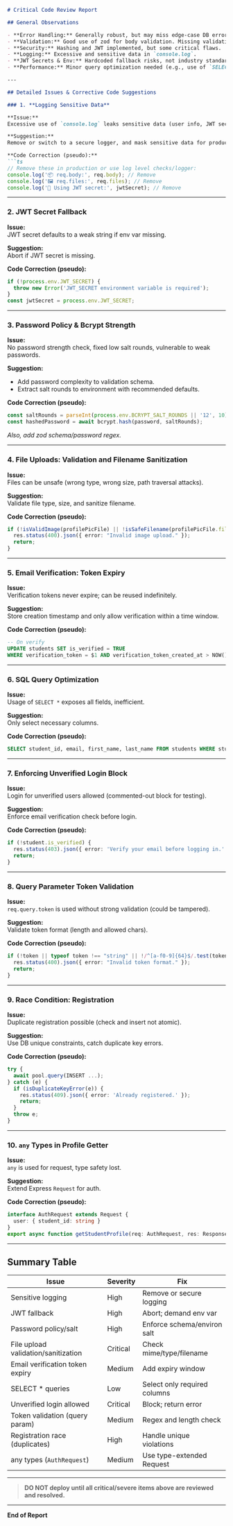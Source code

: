 ```markdown
# Critical Code Review Report

## General Observations

- **Error Handling:** Generally robust, but may miss edge-case DB errors.
- **Validation:** Good use of zod for body validation. Missing validation for file uploads and query/query params.
- **Security:** Hashing and JWT implemented, but some critical flaws.
- **Logging:** Excessive and sensitive data in `console.log`.
- **JWT Secrets & Env:** Hardcoded fallback risks, not industry standard.
- **Performance:** Minor query optimization needed (e.g., use of `SELECT *`).

---

## Detailed Issues & Corrective Code Suggestions

### 1. **Logging Sensitive Data**

**Issue:**  
Excessive use of `console.log` leaks sensitive data (user info, JWT secrets, etc).

**Suggestion:**  
Remove or switch to a secure logger, and mask sensitive data for production.

**Code Correction (pseudo):**
```ts
// Remove these in production or use log level checks/logger:
console.log('📦 req.body:', req.body); // Remove
console.log('🖼 req.files:', req.files); // Remove
console.log('🔑 Using JWT secret:', jwtSecret); // Remove
```

---

### 2. **JWT Secret Fallback**

**Issue:**  
JWT secret defaults to a weak string if env var missing.

**Suggestion:**  
Abort if JWT secret is missing.

**Code Correction (pseudo):**
```ts
if (!process.env.JWT_SECRET) {
  throw new Error('JWT_SECRET environment variable is required');
}
const jwtSecret = process.env.JWT_SECRET;
```

---

### 3. **Password Policy & Bcrypt Strength**

**Issue:**  
No password strength check, fixed low salt rounds, vulnerable to weak passwords.

**Suggestion:**  
- Add password complexity to validation schema.
- Extract salt rounds to environment with recommended defaults.

**Code Correction (pseudo):**
```ts
const saltRounds = parseInt(process.env.BCRYPT_SALT_ROUNDS || '12', 10);
const hashedPassword = await bcrypt.hash(password, saltRounds);
```
*Also, add zod schema/password regex.*

---

### 4. **File Uploads: Validation and Filename Sanitization**

**Issue:**  
Files can be unsafe (wrong type, wrong size, path traversal attacks).

**Suggestion:**  
Validate file type, size, and sanitize filename.

**Code Correction (pseudo):**
```ts
if (!isValidImage(profilePicFile) || !isSafeFilename(profilePicFile.filename)) {
  res.status(400).json({ error: "Invalid image upload." });
  return;
}
```

---

### 5. **Email Verification: Token Expiry**

**Issue:**  
Verification tokens never expire; can be reused indefinitely.

**Suggestion:**  
Store creation timestamp and only allow verification within a time window.

**Code Correction (pseudo):**
```sql
-- On verify
UPDATE students SET is_verified = TRUE
WHERE verification_token = $1 AND verification_token_created_at > NOW() - INTERVAL '24 HOURS'
```

---

### 6. **SQL Query Optimization**

**Issue:**  
Usage of `SELECT *` exposes all fields, inefficient.

**Suggestion:**  
Only select necessary columns.

**Code Correction (pseudo):**
```sql
SELECT student_id, email, first_name, last_name FROM students WHERE student_id = $1
```

---

### 7. **Enforcing Unverified Login Block**

**Issue:**  
Login for unverified users allowed (commented-out block for testing).

**Suggestion:**  
Enforce email verification check before login.

**Code Correction (pseudo):**
```ts
if (!student.is_verified) {
  res.status(403).json({ error: 'Verify your email before logging in.' });
  return;
}
```

---

### 8. **Query Parameter Token Validation**

**Issue:**  
`req.query.token` is used without strong validation (could be tampered).

**Suggestion:**  
Validate token format (length and allowed chars).

**Code Correction (pseudo):**
```ts
if (!token || typeof token !== "string" || !/^[a-f0-9]{64}$/.test(token)) {
  res.status(400).json({ error: "Invalid token format." });
  return;
}
```

---

### 9. **Race Condition: Registration**

**Issue:**  
Duplicate registration possible (check and insert not atomic).

**Suggestion:**  
Use DB unique constraints, catch duplicate key errors.

**Code Correction (pseudo):**
```ts
try {
  await pool.query(INSERT ...);
} catch (e) {
  if (isDuplicateKeyError(e)) {
    res.status(409).json({ error: 'Already registered.' });
    return;
  }
  throw e;
}
```

---

### 10. **`any` Types in Profile Getter**

**Issue:**  
`any` is used for request, type safety lost.

**Suggestion:**  
Extend Express `Request` for auth.

**Code Correction (pseudo):**
```ts
interface AuthRequest extends Request {
  user: { student_id: string }
}
export async function getStudentProfile(req: AuthRequest, res: Response) { ... }
```

---

## Summary Table

| Issue                                 | Severity    | Fix                                 |
|----------------------------------------|-------------|-------------------------------------|
| Sensitive logging                     | High        | Remove or secure logging            |
| JWT fallback                          | High        | Abort; demand env var               |
| Password policy/salt                  | High        | Enforce schema/environ salt         |
| File upload validation/sanitization    | Critical    | Check mime/type/filename            |
| Email verification token expiry        | Medium      | Add expiry window                   |
| SELECT * queries                      | Low         | Select only required columns        |
| Unverified login allowed              | Critical    | Block; return error                 |
| Token validation (query param)         | Medium      | Regex and length check              |
| Registration race (duplicates)         | High        | Handle unique violations            |
| any types (`AuthRequest`)              | Medium      | Use type-extended Request           |

---

> **DO NOT deploy until all critical/severe items above are reviewed and resolved.**

---

**End of Report**
```
